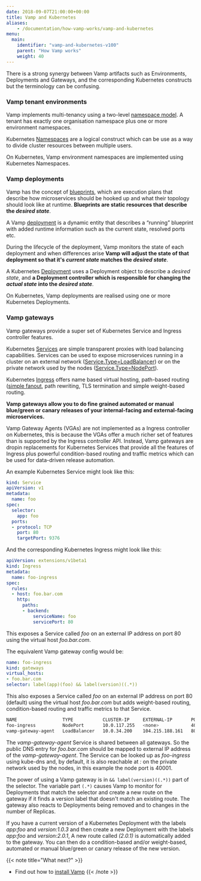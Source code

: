 ```yaml
---
date: 2018-09-07T21:00:00+00:00
title: Vamp and Kubernetes
aliases:
    - /documentation/how-vamp-works/vamp-and-kubernetes
menu:
  main:
    identifier: "vamp-and-kubernetes-v100"
    parent: "How Vamp works"
    weight: 40
---
```


There is a strong synergy between Vamp artifacts such as Environments, Deployments and Gateways, and the corresponding Kubernetes constructs but the terminology can be confusing.

### Vamp tenant environments

Vamp implements multi-tenancy using a two-level [namespace model](/documentation/how-vamp-works/v1.0.0/concepts-and-components/#namespaces). A tenant has exactly one organisation namespace plus one or more environment namespaces.

Kubernetes [Namespaces](https://kubernetes.io/docs/concepts/overview/working-with-objects/namespaces/) are a logical construct which can be use as a way to divide cluster resources between multiple users.

On Kubernetes, Vamp environment namespaces are implemented using Kubernetes Namespaces.

### Vamp deployments

Vamp has the concept of [blueprints](/documentation/using-vamp/v1.0.0/blueprints), which are execution plans that describe how microservices should be hooked up and what their topology should look like at runtime. **Blueprints are static resources that describe the *desired state***.

A Vamp [deployment](/documentation/using-vamp/v1.0.0/deployments) is a dynamic entity that describes a “running” blueprint with added runtime information such as the current state, resolved ports etc.

During the lifecycle of the deployment, Vamp monitors the state of each deployment and when differences arise **Vamp will adjust the state of that deployment so that it's *current state* matches the *desired state***.

A Kubernetes [Deployment](https://kubernetes.io/docs/concepts/workloads/controllers/deployment/) uses a Deployment object to describe a *desired state*, and **a Deployment controller which is responsible for changing the *actual state* into the *desired state***.

On Kubernetes, Vamp deployments are realised using one or more Kubernetes Deployments.

### Vamp gateways

Vamp gateways provide a super set of Kubernetes Service and Ingress controller features.

Kubernetes [Services](https://kubernetes.io/docs/concepts/services-networking/service/) are simple transparent proxies with load balancing capabilities. Services can be used to expose microservices running in a cluster on an external network ([Service.Type=LoadBalancer](https://kubernetes.io/docs/concepts/services-networking/service/#loadbalancer)) or on the private network used by the nodes ([Service.Type=NodePort](https://kubernetes.io/docs/concepts/services-networking/service/#nodeport)).

Kubernetes [Ingress](https://kubernetes.io/docs/concepts/services-networking/ingress/) offers name based virtual hosting, path-based routing ([simple fanout](https://kubernetes.io/docs/concepts/services-networking/ingress/#simple-fanout), path rewriting, TLS termination and simple weight-based routing.

**Vamp gateways allow you to do fine grained automated or manual blue/green or canary releases of your internal-facing and external-facing microservices.**

Vamp Gateway Agents (VGAs) are not implemented as a Ingress controller on Kubernetes, this is because the VGAs offer a much richer set of features than is supported by the Ingress controller API. Instead, Vamp gateways are dropin replacements for Kubernetes Services that provide all the features of Ingress plus powerful condition-based routing and traffic metrics which can be used for data-driven release automation.

An example Kubernetes Service might look like this:
```yaml
kind: Service
apiVersion: v1
metadata:
  name: foo
spec:
  selector:
    app: foo
  ports:
  - protocol: TCP
    port: 80
    targetPort: 9376
```

And the corresponding Kubernetes Ingress might look like this:
```yaml
apiVersion: extensions/v1beta1
kind: Ingress
metadata:
  name: foo-ingress
spec:
  rules:
  - host: foo.bar.com
    http:
      paths:
      - backend:
          serviceName: foo
          servicePort: 80
```

This exposes a Service called *foo* on an external IP address on port 80 using the virtual host *foo.bar.com*.

The equivalent Vamp gateway config would be:
```yaml
name: foo-ingress
kind: gateways
virtual_hosts:
- foo.bar.com
selector: label(app)(foo) && label(version)((.*))
```

This also exposes a Service called *foo* on an external IP address on port 80 (default) using the virtual host *foo.bar.com* but adds weight-based routing, condition-based routing and traffic metrics to that Service.

```bash
NAME                 TYPE           CLUSTER-IP     EXTERNAL-IP       PORT(S)           AGE
foo-ingress          NodePort       10.0.117.255   <none>            40001:32036/TCP   1h
vamp-gateway-agent   LoadBalancer   10.0.34.200    104.215.188.161   80:30606/TCP      13d
```

The *vamp-gateway-agent* Service is shared between all gateways. So the public DNS entry for *foo.bar.com* should be mapped to external IP address of the *vamp-gateway-agent*. The Service can be looked up as *foo-ingress* using kube-dns and, by default, it is also reachable at *<node-ip>:<node-port>* on the private network used by the nodes, in this example the node port is 40001.
    
The power of using a Vamp gateway is in `&& label(version)((.*))` part of the selector. The variable part `(.*)` causes Vamp to monitor for Deployments that match the selector and create a new route on the gateway if it finds a version label that doesn't match an existing route. The gateway also reacts to Deployments being removed and to changes in the number of Replicas.

If you have a current version of a Kubernetes Deployment with the labels *app:foo* and *version:1.0.3* and then create a new Deployment with the labels *app:foo* and *version:2.0.1*, A new route called *(2.0.1)* is automatically added to the gateway. You can then do a condition-based and/or weight-based, automated or manual blue/green or canary release of the new version.

{{< note title="What next?" >}}
* Find out how to [install Vamp](/documentation/installation/v1.0.0/overview)
{{< /note >}}
